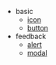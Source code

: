 * basic
  * [icon](components/icon.md)
  * [button](components/button.md)
* feedback
  * [alert](components/alert.md)
  * [modal](components/modal.md)